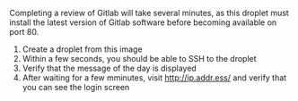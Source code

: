 Completing a review of Gitlab will take several minutes, as this droplet must install the latest version of Gitlab software before becoming available on port 80.

1. Create a droplet from this image
2. Within a few seconds, you should be able to SSH to the droplet
3. Verify that the message of the day is displayed
4. After waiting for a few mminutes, visit http://ip.addr.ess/ and verify that you can see the login screen